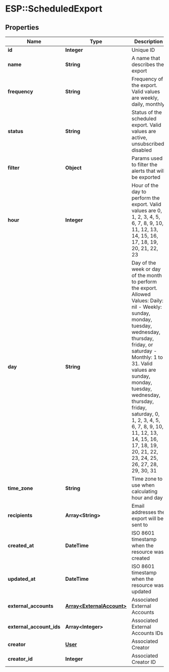 # ESP::ScheduledExport

## Properties
Name | Type | Description | Notes
------------ | ------------- | ------------- | -------------
**id** | **Integer** | Unique ID | [optional] 
**name** | **String** | A name that describes the export | [optional] 
**frequency** | **String** | Frequency of the export. Valid values are weekly, daily, monthly | [optional] 
**status** | **String** | Status of the scheduled export. Valid values are active, unsubscribed, disabled | [optional] 
**filter** | **Object** | Params used to filter the alerts that will be exported | [optional] 
**hour** | **Integer** | Hour of the day to perform the export. Valid values are 0, 1, 2, 3, 4, 5, 6, 7, 8, 9, 10, 11, 12, 13, 14, 15, 16, 17, 18, 19, 20, 21, 22, 23 | [optional] 
**day** | **String** | Day of the week or day of the month to perform the export.  Allowed Values: Daily: nil - Weekly: sunday, monday, tuesday, wednesday, thursday, friday, or saturday - Monthly: 1 to 31. Valid values are sunday, monday, tuesday, wednesday, thursday, friday, saturday, 0, 1, 2, 3, 4, 5, 6, 7, 8, 9, 10, 11, 12, 13, 14, 15, 16, 17, 18, 19, 20, 21, 22, 23, 24, 25, 26, 27, 28, 29, 30, 31 | [optional] 
**time_zone** | **String** | Time zone to use when calculating hour and day | [optional] 
**recipients** | **Array&lt;String&gt;** | Email addresses the export will be sent to | [optional] 
**created_at** | **DateTime** | ISO 8601 timestamp when the resource was created | [optional] 
**updated_at** | **DateTime** | ISO 8601 timestamp when the resource was updated | [optional] 
**external_accounts** | [**Array&lt;ExternalAccount&gt;**](ExternalAccount.md) | Associated External Accounts | [optional] 
**external_account_ids** | **Array&lt;Integer&gt;** | Associated External Accounts IDs | [optional] 
**creator** | [**User**](User.md) | Associated Creator | [optional] 
**creator_id** | **Integer** | Associated Creator ID | [optional] 


